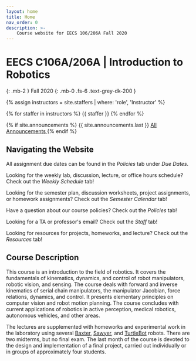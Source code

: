 ```yaml
---
layout: home
title: Home
nav_order: 0
description: >-
    Course website for EECS 106/206A Fall 2020
---
```

<!-- <div class="parallax-window" data-parallax="scroll" data-image-src="/assets/background.png" data-speed="0.1">/div> -->
# EECS C106A/206A | Introduction to Robotics
{: .mb-2 }
Fall 2020
{: .mb-0 .fs-6 .text-grey-dk-200 }

{% assign instructors = site.staffers | where: 'role', 'Instructor' %}
<div class="role">
  {% for staffer in instructors %}
  {{ staffer }}
  {% endfor %}
</div>

{% if site.announcements %}
{{ site.announcements.last }}
<a href="{{ site.baseurl }}/announcements" class="btn btn-outline fs-3">
  All Announcements
</a>
{% endif %}

## Navigating the Website

All assignment due dates can be found in the *Policies* tab under *Due Dates*.

Looking for the weekly lab, discussion, lecture, or office hours schedule? Check out the *Weekly Schedule* tab!

Looking for the semester plan, discussion worksheets, project assignments, or homework assignments? Check out the *Semester Calendar* tab!

Have a question about our course policies? Check out the *Policies* tab!

Looking for a TA or professor's email? Check out the *Staff* tab!

Looking for resources for projects, homeworks, and lecture? Check out the *Resources* tab!

## Course Description

This course is an introduction to the field of robotics. It covers the fundamentals of kinematics, dynamics, and control of robot manipulators, robotic vision, and sensing. The course deals with forward and inverse kinematics of serial chain manipulators, the manipulator Jacobian, force relations, dynamics, and control. It presents elementary principles on computer vision and robot motion planning. The course concludes with current applications of robotics in active perception, medical robotics, autonomous vehicles, and other areas.

The lectures are supplemented with homeworks and experimental work in the laboratory using several <a href="http://www.rethinkrobotics.com/baxter/">Baxter</a>, <a href="http://www.rethinkrobotics.com/sawyer/">Sawyer</a>, and <a href="http://www.turtlebot.com/turtlebot2/">TurtleBot</a> robots. There are two midterms, but no final exam. The last month of the course is devoted to the design and implementation of a final project, carried out individually or in groups of approximately four students.